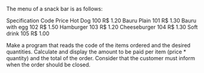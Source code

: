 The menu of a snack bar is as follows:

Specification Code Price
Hot Dog 100 R$ 1.20
Bauru Plain 101 R$ 1.30
Bauru with egg 102 R$ 1.50
Hamburger 103 R$ 1.20
Cheeseburger 104 R$ 1.30
Soft drink 105 R$ 1.00

Make a program that reads the code of the items ordered and the desired quantities. Calculate and display the amount to be paid per item (price * quantity) and the total of the order. Consider that the customer must inform when the order should be
closed.